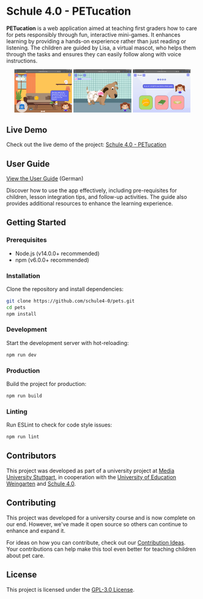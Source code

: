 # Schule 4.0 - PETucation

**PETucation** is a web application aimed at teaching first graders how to care for pets responsibly through fun, interactive mini-games. It enhances learning by providing a hands-on experience rather than just reading or listening. The children are guided by Lisa, a virtual mascot, who helps them through the tasks and ensures they can easily follow along with voice instructions.

<p align="center">
 <img src="./assets/images/PreviewEquipment.png" alt="Equipment" width="30%" />
  <img src="./assets/images/PreviewCareTime.png" alt="Care Time" width="30%" />
  <img src="./assets/images/PreviewQuiz.png" alt="Quiz" width="30%" />
</p>

## Live Demo

Check out the live demo of the project: [Schule 4.0 - PETucation](https://pets.schule4-0.dev/)

## User Guide

[View the User Guide](/docs/Guide.pdf) (German)

Discover how to use the app effectively, including pre-requisites for children, lesson integration tips, and follow-up activities. The guide also provides additional resources to enhance the learning experience.

## Getting Started

### Prerequisites

- Node.js (v14.0.0+ recommended)
- npm (v6.0.0+ recommended)

### Installation

Clone the repository and install dependencies:

```bash
git clone https://github.com/schule4-0/pets.git
cd pets
npm install
```

### Development

Start the development server with hot-reloading:

```bash
npm run dev
```

### Production

Build the project for production:

```bash
npm run build
```

### Linting

Run ESLint to check for code style issues:

```bash
npm run lint
```

## Contributors

This project was developed as part of a university project at [Media University Stuttgart](https://www.hdm-stuttgart.de/), in cooperation with the [University of Education Weingarten](https://www.ph-weingarten.de/) and [Schule 4.0](https://www.schule4-0.de/).

## Contributing

This project was developed for a university course and is now complete on our end. However, we've made it open source so others can continue to enhance and expand it.

For ideas on how you can contribute, check out our [Contribution Ideas](./docs/CONTRIBUTING.md). Your contributions can help make this tool even better for teaching children about pet care.

## License

This project is licensed under the [GPL-3.0 License](./LICENSE).

